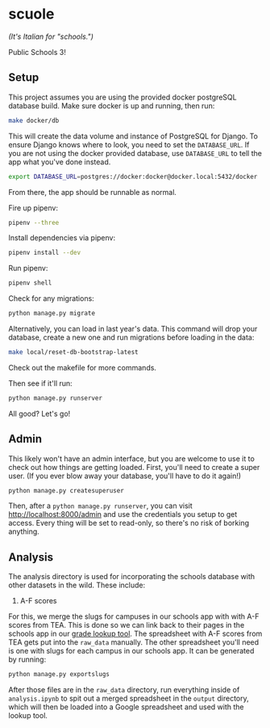 # scuole
*(It's Italian for "schools.")*

Public Schools 3!

## Setup

This project assumes you are using the provided docker postgreSQL database build. Make sure docker is up and running, then run:

```sh
make docker/db
```

This will create the data volume and instance of PostgreSQL for Django. To ensure Django knows where to look, you need to set the `DATABASE_URL`. If you are not using the docker provided database, use `DATABASE_URL` to tell the app what you've done instead.

```sh
export DATABASE_URL=postgres://docker:docker@docker.local:5432/docker
```

From there, the app should be runnable as normal.

Fire up pipenv:

```sh
pipenv --three
```

Install dependencies via pipenv:

```sh
pipenv install --dev
```

Run pipenv:

```sh
pipenv shell
```

Check for any migrations:

```sh
python manage.py migrate
```

Alternatively, you can load in last year's data. This command will drop your database, create a new one and run migrations before loading in the data:

```sh
make local/reset-db-bootstrap-latest
```

Check out the makefile for more commands.

Then see if it'll run:

```sh
python manage.py runserver
```

All good? Let's go!

## Admin

This likely won't have an admin interface, but you are welcome to use it to check out how things are getting loaded. First, you'll need to create a super user. (If you ever blow away your database, you'll have to do it again!)

```sh
python manage.py createsuperuser
```

Then, after a `python manage.py runserver`, you can visit [http://localhost:8000/admin](http://localhost:8000/admin) and use the credentials you setup to get access. Every thing will be set to read-only, so there's no risk of borking anything.


## Analysis

The analysis directory is used for incorporating the schools database with other datasets in the wild. These include:

1) A-F scores

For this, we merge the slugs for campuses in our schools app with with A-F scores from TEA. This is done so we can link back to their pages in the schools app in our [grade lookup tool](https://www.texastribune.org/2019/08/15/texas-schools-grades-accountability/). The spreadsheet with A-F scores from TEA gets put into the `raw_data` manually. The other spreadsheet you'll need is one with slugs for each campus in our schools app. It can be generated by running:

```sh
python manage.py exportslugs
```

After those files are in the `raw_data` directory, run everything inside of `analysis.ipynb` to spit out a merged spreadsheet in the `output` directory, which will then be loaded into a Google spreadsheet and used with the lookup tool.

